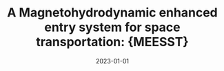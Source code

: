 ---
title: "A Magnetohydrodynamic enhanced entry system for space transportation: {MEESST}"
collection: publications
permalink: /publication/2023-meesst
excerpt: "Lani, Andrea and Sharma, Vatsalya and Giangaspero, Vincent F and Poedts, Stefaan and Viladegut, Alan and Chazot, Olivier"
date: 2023-01-01
venue: "Journal of Space Safety Engineering"
paperurl: "https://doi.org/10.1016/j.jsse.2022.11.004"
---